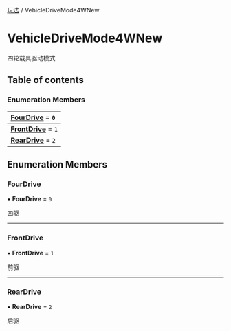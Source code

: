 [玩法](../groups/玩法.玩法.md) / VehicleDriveMode4WNew

# VehicleDriveMode4WNew <Badge type="tip" text="Enumeration" /> <Score text="VehicleDriveMode4WNew" />

四轮载具驱动模式

## Table of contents

### Enumeration Members <Score text="Enumeration" /> 
| **[FourDrive](mw.VehicleDriveMode4WNew.md#fourdrive)** = ``0``  |
| :----- |
| **[FrontDrive](mw.VehicleDriveMode4WNew.md#frontdrive)** = ``1`` |
| **[RearDrive](mw.VehicleDriveMode4WNew.md#reardrive)** = ``2`` |

## Enumeration Members

### FourDrive <Score text="FourDrive" /> 

• **FourDrive** = ``0``

四驱

___

### FrontDrive <Score text="FrontDrive" /> 

• **FrontDrive** = ``1``

前驱

___

### RearDrive <Score text="RearDrive" /> 

• **RearDrive** = ``2``

后驱
